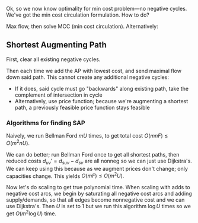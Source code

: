 Ok, so we now know optimality for min cost problem—no negative cycles. We've got the min cost circulation formulation. How to do?

Max flow, then solve MCC (min cost circulation). Alternatively:
## Shortest Augmenting Path
First, clear all existing negative cycles.

Then each time we add the AP with lowest cost, and send maximal flow down said path. This cannot create any additional negative cycles:
- If it does, said cycle must go "backwards" along existing path, take the complement of intersection in cycle
- Alternatively, use price function; because we're augmenting a shortest path, a previously feasible price function stays feasible

### Algorithms for finding SAP
Naively, we run Bellman Ford $mU$ times, to get total cost $O(mnF)\leq O(m^{2}nU).$

We can do better; run Bellman Ford once to get all shortest paths, then reduced costs $d_{uv}'=d_{suv}-d_{sv}$ are all nonneg so we can just use Dijkstra's. We can keep using this because as we augment prices don't change; only capacities change. This yields $O(mF)\leq O(m^{2}U).$

Now let's do scaling to get true polynomial time. When scaling with adds to negative cost arcs, we begin by saturating all negative cost arcs and adding supply/demands, so that all edges become nonnegative cost and we can use Dijkstra's. Then $U$ is set to $1$ but we run this algorithm $\log U$ times so we get $O(m^{2}\log U)$ time.

